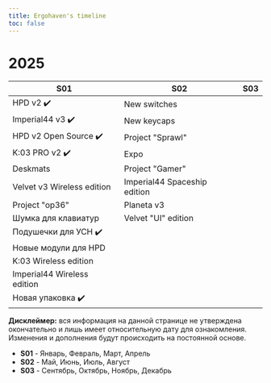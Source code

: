 ```yaml
---
title: Ergohaven's timeline
toc: false
---
```


# 2025

| **S01**                      | **S02**                      | **S03**                |
| ---------------------------- | ---------------------------- | ---------------------- |
| HPD v2 ✔️                    | New switches                 |                        |
| Imperial44 v3 ✔️             | New keycaps                  |                        |
| HPD v2 Open Source ✔️        | Project "Sprawl"             |                        |
| K:03 PRO v2 ✔️               | Expo                         |                        |
| Deskmats                     | Project "Gamer"              |                        |
| Velvet v3 Wireless edition   | Imperial44 Spaceship edition |                        |
| Project "op36"               | Planeta v3                   |                        |
| Шумка для клавиатур          | Velvet "UI" edition          |                        |
| Подушечки для УСН ✔️         |                              |                        |
| Новые модули для HPD         |                              |                        |
| K:03 Wireless edition        |                              |                        |
| Imperial44 Wireless edition  |                              |                        |
| Новая упаковка ✔️            |                              |                        |

**Дисклеймер:** вся информация на данной странице не утверждена окончательно и лишь имеет относительную дату для ознакомления. Изменения и дополнения будут происходить на постоянной основе.
   
- **S01** - Январь, Февраль, Март, Апрель  
- **S02** - Май, Июнь, Июль, Август  
- **S03** - Сентябрь, Октябрь, Ноябрь, Декабрь  

